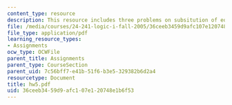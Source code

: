 ```yaml
---
content_type: resource
description: This resource includes three problems on subsitution of equivalent.
file: /media/courses/24-241-logic-i-fall-2005/36ceeb3459d9afc107e120748e1b6f53_hw5.pdf
file_type: application/pdf
learning_resource_types:
- Assignments
ocw_type: OCWFile
parent_title: Assignments
parent_type: CourseSection
parent_uid: 7c56bff7-e41b-51f6-b3e5-329382b6d2a4
resourcetype: Document
title: hw5.pdf
uid: 36ceeb34-59d9-afc1-07e1-20748e1b6f53
---
```


